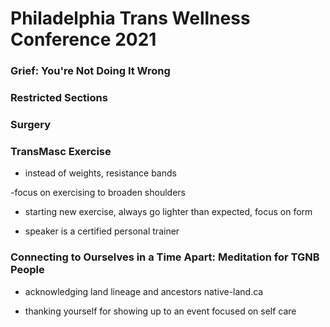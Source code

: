 # Philadelphia Trans Wellness Conference 2021

### Grief: You're Not Doing It Wrong


### Restricted Sections


### Surgery

### TransMasc Exercise

- instead of weights, resistance bands

-focus on exercising to broaden shoulders

- starting new exercise, always go lighter than expected, focus on form

- speaker is a certified personal trainer

### Connecting to Ourselves in a Time Apart: Meditation for TGNB People

- acknowledging land lineage and ancestors native-land.ca

- thanking yourself for showing up to an event focused on self care

